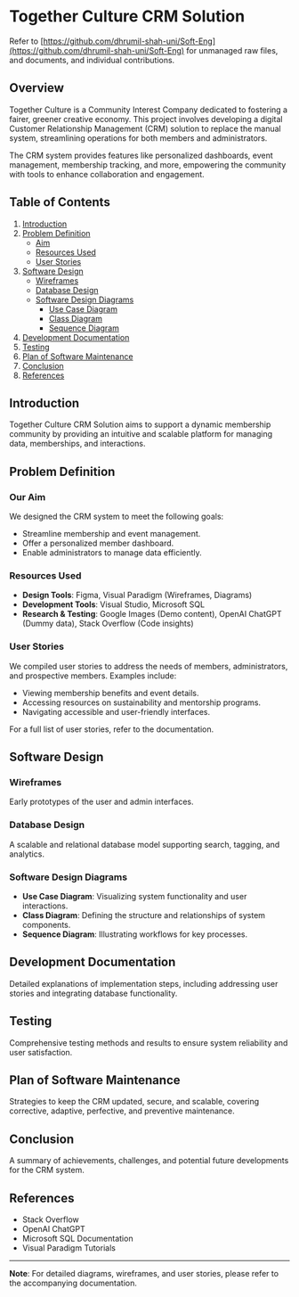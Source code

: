 # Together Culture CRM Solution
Refer to [https://github.com/dhrumil-shah-uni/Soft-Eng](https://github.com/dhrumil-shah-uni/Soft-Eng) for unmanaged raw files, and documents, and individual contributions.
## Overview
Together Culture is a Community Interest Company dedicated to fostering a fairer, greener creative economy. This project involves developing a digital Customer Relationship Management (CRM) solution to replace the manual system, streamlining operations for both members and administrators.

The CRM system provides features like personalized dashboards, event management, membership tracking, and more, empowering the community with tools to enhance collaboration and engagement.

## Table of Contents
1. [Introduction](#introduction)
2. [Problem Definition](#problem-definition)
   - [Aim](#our-aim)
   - [Resources Used](#resources-used)
   - [User Stories](#user-stories)
3. [Software Design](#software-design)
   - [Wireframes](#wireframes)
   - [Database Design](#database-design)
   - [Software Design Diagrams](#software-design-diagrams)
     - [Use Case Diagram](#use-case-diagram)
     - [Class Diagram](#class-diagram)
     - [Sequence Diagram](#sequence-diagram)
4. [Development Documentation](#development-documentation)
5. [Testing](#testing)
6. [Plan of Software Maintenance](#plan-of-software-maintenance)
7. [Conclusion](#conclusion)
8. [References](#references)

## Introduction
Together Culture CRM Solution aims to support a dynamic membership community by providing an intuitive and scalable platform for managing data, memberships, and interactions.

## Problem Definition
### Our Aim
We designed the CRM system to meet the following goals:
- Streamline membership and event management.
- Offer a personalized member dashboard.
- Enable administrators to manage data efficiently.

### Resources Used
- **Design Tools**: Figma, Visual Paradigm (Wireframes, Diagrams)
- **Development Tools**: Visual Studio, Microsoft SQL
- **Research & Testing**: Google Images (Demo content), OpenAI ChatGPT (Dummy data), Stack Overflow (Code insights)

### User Stories
We compiled user stories to address the needs of members, administrators, and prospective members. Examples include:
- Viewing membership benefits and event details.
- Accessing resources on sustainability and mentorship programs.
- Navigating accessible and user-friendly interfaces.

For a full list of user stories, refer to the documentation.

## Software Design
### Wireframes
Early prototypes of the user and admin interfaces.

### Database Design
A scalable and relational database model supporting search, tagging, and analytics.

### Software Design Diagrams
- **Use Case Diagram**: Visualizing system functionality and user interactions.
- **Class Diagram**: Defining the structure and relationships of system components.
- **Sequence Diagram**: Illustrating workflows for key processes.

## Development Documentation
Detailed explanations of implementation steps, including addressing user stories and integrating database functionality.

## Testing
Comprehensive testing methods and results to ensure system reliability and user satisfaction.

## Plan of Software Maintenance
Strategies to keep the CRM updated, secure, and scalable, covering corrective, adaptive, perfective, and preventive maintenance.

## Conclusion
A summary of achievements, challenges, and potential future developments for the CRM system.

## References
- Stack Overflow
- OpenAI ChatGPT
- Microsoft SQL Documentation
- Visual Paradigm Tutorials

---
**Note**: For detailed diagrams, wireframes, and user stories, please refer to the accompanying documentation.
